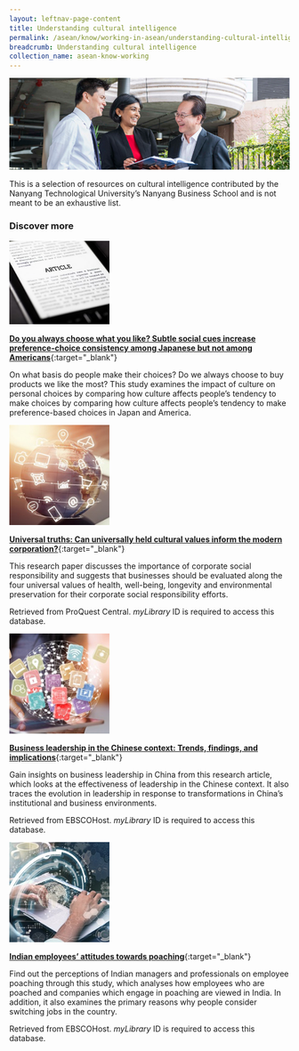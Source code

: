 ```yaml
---
layout: leftnav-page-content
title: Understanding cultural intelligence
permalink: /asean/know/working-in-asean/understanding-cultural-intelligence/
breadcrumb: Understanding cultural intelligence
collection_name: asean-know-working
---
```


<img src="\images\china-working\cultural-intelligence.jpg" alt="cultural intelligence" style="width:800px;" />

This is a selection of resources on cultural intelligence contributed by the Nanyang Technological University’s Nanyang Business School and is not meant to be an exhaustive list. 

### **Discover more**

<img src="/images/resources/Article 3.jpg" style="width:180px;" />

[**Do you always choose what you like? Subtle social cues increase preference-choice consistency among Japanese but not among Americans**](https://www.ncbi.nlm.nih.gov/pmc/articles/PMC5319393/){:target="_blank"}

On what basis do people make their choices? Do we always choose to buy products we like the most? This study examines the impact of culture on personal choices by comparing how culture affects people’s tendency to make choices by comparing how culture affects people’s tendency to make preference-based choices in Japan and America.

<img src="/images/resources/Database 1.jpg" style="width:180px;" />

[**Universal truths: Can universally held cultural values inform the modern corporation?**](http://eresources.nlb.gov.sg/Main/Browse?startsWith=E){:target="_blank"}

This research paper discusses the importance of corporate social responsibility and suggests that businesses should be evaluated along the four universal values of health, well-being, longevity and environmental preservation for their corporate social responsibility efforts.

Retrieved from ProQuest Central. *myLibrary* ID is required to access this database.

<img src="/images/resources/Database 3.jpg" style="width:180px;" />

[**Business leadership in the Chinese context: Trends, findings, and implications**](http://eresources.nlb.gov.sg/Main/Browse?startsWith=E){:target="_blank"}

Gain insights on business leadership in China from this research article, which looks at the effectiveness of leadership in the Chinese context. It also traces the evolution in leadership in response to transformations in China’s institutional and business environments.

Retrieved from EBSCOHost. *myLibrary* ID is required to access this database.

<img src="/images/resources/Database 2.jpg" style="width:180px;" />

[**Indian employees’ attitudes towards poaching**](http://eresources.nlb.gov.sg/Main/Browse?startsWith=E){:target="_blank"}

Find out the perceptions of Indian managers and professionals on employee poaching through this study, which analyses how employees who are poached and companies which engage in poaching are viewed in India. In addition, it also examines the primary reasons why people consider switching jobs in the country.

Retrieved from EBSCOHost. *myLibrary* ID is required to access this database.